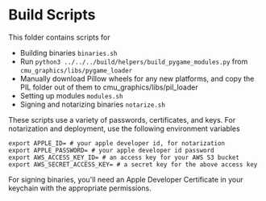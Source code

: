 # Build Scripts

This folder contains scripts for

* Building binaries `binaries.sh`
* Run `python3 ../../../build/helpers/build_pygame_modules.py` from `cmu_graphics/libs/pygame_loader`
* Manually download Pillow wheels for any new platforms, and copy the PIL folder out of them to cmu_graphics/libs/pil_loader
* Setting up modules `modules.sh`
* Signing and notarizing binaries `notarize.sh`

These scripts use a variety of passwords, certificates, and keys. For notarization and deployment, use the following environment variables

```
export APPLE_ID= # your apple developer id, for notarization
export APPLE_PASSWORD= # your apple developer id password
export AWS_ACCESS_KEY_ID= # an access key for your AWS S3 bucket
export AWS_SECRET_ACCESS_KEY= # a secret key for the above access key
```

For signing binaries, you'll need an Apple Developer Certificate in your keychain with the appropriate permissions.
